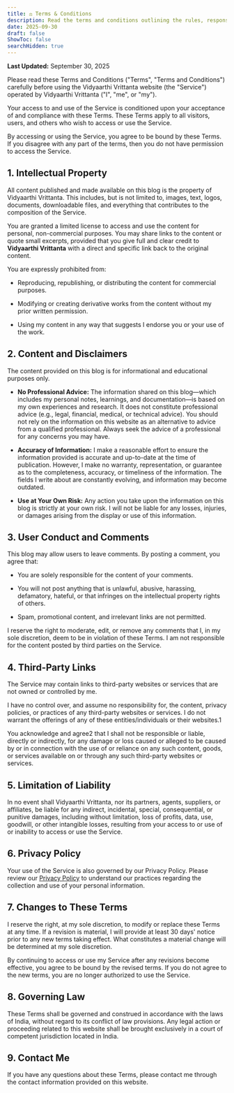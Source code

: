 ```yaml
---
title: ⚖️ Terms & Conditions
description: Read the terms and conditions outlining the rules, responsibilities, and guidelines for using this website.
date: 2025-09-30
draft: false
ShowToc: false
searchHidden: true
---
```

**Last Updated:** September 30, 2025

Please read these Terms and Conditions ("Terms", "Terms and Conditions") carefully before using the Vidyaarthi Vrittanta website (the "Service") operated by Vidyaarthi Vrittanta ("I", "me", or "my").

Your access to and use of the Service is conditioned upon your acceptance of and compliance with these Terms. These Terms apply to all visitors, users, and others who wish to access or use the Service.

By accessing or using the Service, you agree to be bound by these Terms. If you disagree with any part of the terms, then you do not have permission to access the Service.

## **1. Intellectual Property**

All content published and made available on this blog is the property of Vidyaarthi Vrittanta. This includes, but is not limited to, images, text, logos, documents, downloadable files, and everything that contributes to the composition of the Service.

You are granted a limited license to access and use the content for personal, non-commercial purposes. You may share links to the content or quote small excerpts, provided that you give full and clear credit to **Vidyaarthi Vrittanta** with a direct and specific link back to the original content.

You are expressly prohibited from:

- Reproducing, republishing, or distributing the content for commercial purposes.
    
- Modifying or creating derivative works from the content without my prior written permission.
    
- Using my content in any way that suggests I endorse you or your use of the work.
    

## **2. Content and Disclaimers**

The content provided on this blog is for informational and educational purposes only.

- **No Professional Advice:** The information shared on this blog—which includes my personal notes, learnings, and documentation—is based on my own experiences and research. It does not constitute professional advice (e.g., legal, financial, medical, or technical advice). You should not rely on the information on this website as an alternative to advice from a qualified professional. Always seek the advice of a professional for any concerns you may have.
    
- **Accuracy of Information:** I make a reasonable effort to ensure the information provided is accurate and up-to-date at the time of publication. However, I make no warranty, representation, or guarantee as to the completeness, accuracy, or timeliness of the information. The fields I write about are constantly evolving, and information may become outdated.
    
- **Use at Your Own Risk:** Any action you take upon the information on this blog is strictly at your own risk. I will not be liable for any losses, injuries, or damages arising from the display or use of this information.
    

## **3. User Conduct and Comments**

This blog may allow users to leave comments. By posting a comment, you agree that:

- You are solely responsible for the content of your comments.
    
- You will not post anything that is unlawful, abusive, harassing, defamatory, hateful, or that infringes on the intellectual property rights of others.
    
- Spam, promotional content, and irrelevant links are not permitted.
    

I reserve the right to moderate, edit, or remove any comments that I, in my sole discretion, deem to be in violation of these Terms. I am not responsible for the content posted by third parties on the Service.

## **4. Third-Party Links**

The Service may contain links to third-party websites or services that are not owned or controlled by me.

I have no control over, and assume no responsibility for, the content, privacy policies, or practices of any third-party websites or services. I do not warrant the offerings of any of these entities/individuals or their websites.1

You acknowledge and agree2 that I shall not be responsible or liable, directly or indirectly, for any damage or loss caused or alleged to be caused by or in connection with the use of or reliance on any such content, goods, or services available on or through any such third-party websites or services.

## **5. Limitation of Liability**

In no event shall Vidyaarthi Vrittanta, nor its partners, agents, suppliers, or affiliates, be liable for any indirect, incidental, special, consequential, or punitive damages, including without limitation, loss of profits, data, use, goodwill, or other intangible losses, resulting from your access to or use of or inability to access or use the Service.

## **6. Privacy Policy**

Your use of the Service is also governed by our Privacy Policy. Please review our [Privacy Policy](/privacy/) to understand our practices regarding the collection and use of your personal information.

## **7. Changes to These Terms**

I reserve the right, at my sole discretion, to modify or replace these Terms at any time. If a revision is material, I will provide at least 30 days' notice prior to any new terms taking effect. What constitutes a material change will be determined at my sole discretion.

By continuing to access or use my Service after any revisions become effective, you agree to be bound by the revised terms. If you do not agree to the new terms, you are no longer authorized to use the Service.

## **8. Governing Law**

These Terms shall be governed and construed in accordance with the laws of India, without regard to its conflict of law provisions. Any legal action or proceeding related to this website shall be brought exclusively in a court of competent jurisdiction located in India.

## **9. Contact Me**

If you have any questions about these Terms, please contact me through the contact information provided on this website.
